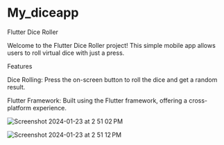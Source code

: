 # My_diceapp

Flutter Dice Roller

Welcome to the Flutter Dice Roller project! This simple mobile app allows users to roll virtual dice with just a press.

Features

Dice Rolling: Press the on-screen button to roll the dice and get a random result.

Flutter Framework: Built using the Flutter framework, offering a cross-platform experience.

![Screenshot 2024-01-23 at 2 51 02 PM](https://github.com/Mlee8812/my_diceapp/assets/97935821/00d32ba5-84fa-41d7-abd0-648603ae15a9)


![Screenshot 2024-01-23 at 2 51 12 PM](https://github.com/Mlee8812/my_diceapp/assets/97935821/b067d8ce-333a-473a-897e-2de2bc056be8)





